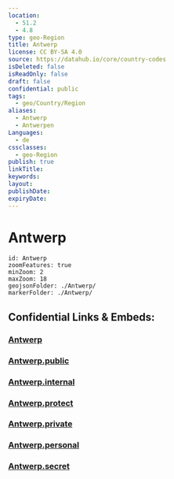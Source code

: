 ```yaml
---
location:
  - 51.2
  - 4.8
type: geo-Region
title: Antwerp
license: CC BY-SA 4.0
source: https://datahub.io/core/country-codes
isDeleted: false
isReadOnly: false
draft: false
confidential: public
tags:
  - geo/Country/Region
aliases:
  - Antwerp
  - Antwerpen
Languages:
  - de
cssclasses:
  - geo-Region
publish: true
linkTitle: 
keywords: 
layout: 
publishDate: 
expiryDate:
---
```


# Antwerp

```leaflet
id: Antwerp
zoomFeatures: true 
minZoom: 2 
maxZoom: 18
geojsonFolder: ./Antwerp/
markerFolder: ./Antwerp/
```


## Confidential Links & Embeds: 

### [Antwerp](/_Standards/Earth/Continent/Europe/Europe~West/Belgium/Regions~Belgium/Vlaanderen/counties~Vlaanderen/Antwerp.md) 

### [Antwerp.public](/_public/Earth/Continent/Europe/Europe~West/Belgium/Regions~Belgium/Vlaanderen/counties~Vlaanderen/Antwerp.public.md) 

### [Antwerp.internal](/_internal/Earth/Continent/Europe/Europe~West/Belgium/Regions~Belgium/Vlaanderen/counties~Vlaanderen/Antwerp.internal.md) 

### [Antwerp.protect](/_protect/Earth/Continent/Europe/Europe~West/Belgium/Regions~Belgium/Vlaanderen/counties~Vlaanderen/Antwerp.protect.md) 

### [Antwerp.private](/_private/Earth/Continent/Europe/Europe~West/Belgium/Regions~Belgium/Vlaanderen/counties~Vlaanderen/Antwerp.private.md) 

### [Antwerp.personal](/_personal/Earth/Continent/Europe/Europe~West/Belgium/Regions~Belgium/Vlaanderen/counties~Vlaanderen/Antwerp.personal.md) 

### [Antwerp.secret](/_secret/Earth/Continent/Europe/Europe~West/Belgium/Regions~Belgium/Vlaanderen/counties~Vlaanderen/Antwerp.secret.md)

